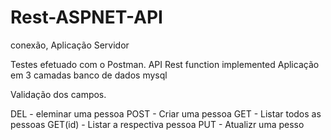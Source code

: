 # Rest-ASPNET-API
conexão,
Aplicação Servidor 

Testes efetuado com o Postman.
API Rest function implemented
Aplicação em 3 camadas banco de dados mysql


Validação dos campos.

DEL  - eleminar uma pessoa
POST - Criar uma pessoa
GET  - Listar todos as pessoas
GET(id)  - Listar a respectiva pessoa
PUT  - Atualizr uma pesso
 
